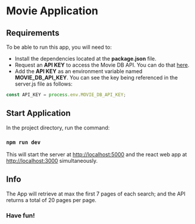 # Movie Application

## Requirements

To be able to run this app, you will need to:

- Install the dependencies located at the **package.json** file.
- Request an **API KEY** to access the Movie DB API. You can do that [here](https://developers.themoviedb.org/3/getting-started/introduction).
- Add the **API KEY** as an environment variable named **MOVIE_DB_API_KEY**. You can see the key being referenced in the server.js file as follows:

```javascript
const API_KEY = process.env.MOVIE_DB_API_KEY;
```

## Start Application

In the project directory, run the command:

### `npm run dev`

This will start the server at [http://localhost:5000](http://localhost:5000) and the react web app at [http://localhost:3000](http://localhost:3000) simultaneously.

## Info

The App will retrieve at max the first 7 pages of each search; and the API returns a total of 20 pages per page.

### Have fun!
